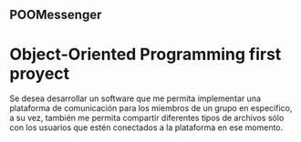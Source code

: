 ## POOMessenger
# Object-Oriented Programming first proyect

Se desea desarrollar un software que me permita implementar una plataforma de
comunicación para los miembros de un grupo en específico, a su vez, también me permita
compartir diferentes tipos de archivos sólo con los usuarios que estén conectados a la
plataforma en ese momento.
